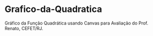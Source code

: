 # Grafico-da-Quadratica
Gráfico da Função Quadrática usando Canvas para Avaliação do Prof. Renato, CEFET/RJ.
